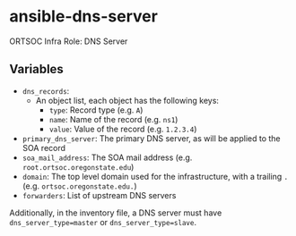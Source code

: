 # ansible-dns-server
ORTSOC Infra Role: DNS Server

## Variables

* `dns_records`:
  * An object list, each object has the following keys:
    * `type`: Record type (e.g. `A`)
    * `name`: Name of the record (e.g. `ns1`)
    * `value`: Value of the record (e.g. `1.2.3.4`)
* `primary_dns_server`: The primary DNS server, as will be applied to the SOA record
* `soa_mail_address`: The SOA mail address (e.g. `root.ortsoc.oregonstate.edu`)
* `domain`: The top level domain used for the infrastructure, with a trailing `.` (e.g. `ortsoc.oregonstate.edu.`)
* `forwarders`: List of upstream DNS servers

Additionally, in the inventory file, a DNS server must have `dns_server_type=master` or `dns_server_type=slave`.